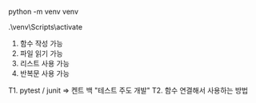  python -m venv venv

.\venv\Scripts\activate

1. 함수 작성 가능
2. 파일 읽기 가능
3. 리스트 사용 가능
4. 반복문 사용 가능 


T1. pytest / junit => 켄트 백 "테스트 주도 개발"
T2. 함수 연결해서 사용하는 방법